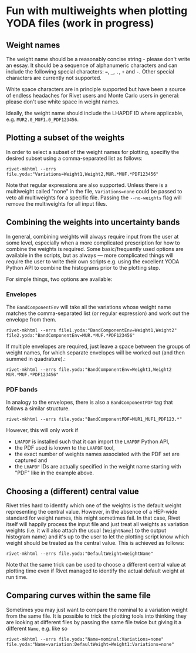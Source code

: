 # Fun with multiweights when plotting YODA files (work in progress)

## Weight names

The weight name should be a reasonably concise string - please don't write an essay. 
It should be a sequence of alphanumeric characters and can include the following special characters:
`=`, `_`, `.`, `+` and `-`. Other special characters are currently not supported.

White space characters are in principle supported but have been a source of endless headaches 
for Rivet users and Monte Carlo users in general: please don't use white space in weight names.

Ideally, the weight name should include the LHAPDF ID where applicable, e.g. `MUR2.0_MUF1.0_PDF123456`.

## Plotting a subset of the weights

In order to select a subset of the weight names for plotting, specifiy the desired subset 
using a comma-separated list as follows:
```
rivet-mkhtml --errs file.yoda:"Variations=Weight1,Weight2,MUR.*MUF.*PDF123456"
```
Note that regular expressions are also supported.
Unless there is a multiweight called "none" in the file, 
`Variations=none` could be passed to veto all multiweights
for a specific file. Passing the `--no-weights` flag will
remove the multiweights for all input files.


## Combining the weights into uncertainty bands

In general, combining weights will always require input from the user at some level, 
especially when a more complicated prescription for how to combine the weights is required. 
Some basic/frequently used options are available in the scripts, but as always — more complicated 
things will require the user to write their own scripts e.g. using the excellent YODA Python API 
to combine the histograms prior to the plotting step.

For simple things, two options are available:

### Envelopes

The `BandComponentEnv` will take all the variations whose weight name matches the 
comma-separated list (or regular expression) and work out the envelope from them.

```
rivet-mkhtml --errs file1.yoda:"BandComponentEnv=Weight1,Weight2" file2.yoda:"BandComponentEnv=MUR.*MUF.*PDF123456"
```

If multiple envelopes are required, just leave a space between the groups of weight names,
for which separate envelopes will be worked out (and then summed in quadrature).:

```
rivet-mkhtml --errs file.yoda:"BandComponentEnv=Weight1,Weight2 MUR.*MUF.*PDF123456"
```

### PDF bands

In analogy to the envelopes, there is also a `BandComponentPDF` tag that follows a similar structure.

```
rivet-mkhtml --errs file.yoda:"BandComponentPDF=MUR1_MUF1_PDF123.*"
```
However, this will only work if 
* `LHAPDF` is installed such that it can import the `LHAPDF` Python API, 
* the PDF used is known to the `LHAPDF` tool, 
* the exact number of weights names associated with the PDF set are captured and 
* the `LHAPDF` IDs are actually specified in the weight name starting with "PDF" like in the example above.


## Choosing a (different) central value

Rivet tries hard to identify which one of the weights is the default weight representing the central value.
However, in the absence of a HEP-wide standard for weight names, this might sometimes fail.
In that case, Rivet itself will happily process the input file and just treat all weights as variation weights
(i.e. it will also attach the usual `[WeightName]` to the output histogram name) and it's up to the user
to let the plotting script know which weight should be treated as the central value.
This is achieved as follows:

```
rivet-mkhtml --errs file.yoda:"DefaultWeight=WeightName"
```

Note that the same trick can be used to choose a different central value at plotting time
even if Rivet managed to identify the actual default weight at run time.

## Comparing curves within the same file

Sometimes you may just want to compare the nominal to a variation weight from the same file.
It is possible to trick the plotting tools into thinking they are looking at different files
by passing the same file twice but giving it a different `Name`, e.g. like so

```
rivet-mkhtml --errs file.yoda:"Name=nominal:Variations=none" file.yoda:"Name=variation:DefaultWeight=Weight1:Variations=none"
```

